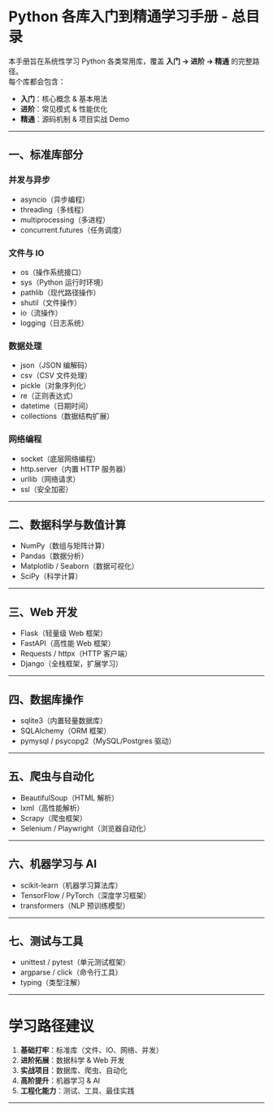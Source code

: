 # Python 各库入门到精通学习手册 - 总目录

本手册旨在系统性学习 Python 各类常用库，覆盖 **入门 → 进阶 → 精通** 的完整路径。  
每个库都会包含：
- **入门**：核心概念 & 基本用法  
- **进阶**：常见模式 & 性能优化  
- **精通**：源码机制 & 项目实战 Demo  

---

## 一、标准库部分
### 并发与异步
- asyncio（异步编程）
- threading（多线程）
- multiprocessing（多进程）
- concurrent.futures（任务调度）

### 文件与 IO
- os（操作系统接口）
- sys（Python 运行时环境）
- pathlib（现代路径操作）
- shutil（文件操作）
- io（流操作）
- logging（日志系统）

### 数据处理
- json（JSON 编解码）
- csv（CSV 文件处理）
- pickle（对象序列化）
- re（正则表达式）
- datetime（日期时间）
- collections（数据结构扩展）

### 网络编程
- socket（底层网络编程）
- http.server（内置 HTTP 服务器）
- urllib（网络请求）
- ssl（安全加密）

---

## 二、数据科学与数值计算
- NumPy（数组与矩阵计算）
- Pandas（数据分析）
- Matplotlib / Seaborn（数据可视化）
- SciPy（科学计算）

---

## 三、Web 开发
- Flask（轻量级 Web 框架）
- FastAPI（高性能 Web 框架）
- Requests / httpx（HTTP 客户端）
- Django（全栈框架，扩展学习）

---

## 四、数据库操作
- sqlite3（内置轻量数据库）
- SQLAlchemy（ORM 框架）
- pymysql / psycopg2（MySQL/Postgres 驱动）

---

## 五、爬虫与自动化
- BeautifulSoup（HTML 解析）
- lxml（高性能解析）
- Scrapy（爬虫框架）
- Selenium / Playwright（浏览器自动化）

---

## 六、机器学习与 AI
- scikit-learn（机器学习算法库）
- TensorFlow / PyTorch（深度学习框架）
- transformers（NLP 预训练模型）

---

## 七、测试与工具
- unittest / pytest（单元测试框架）
- argparse / click（命令行工具）
- typing（类型注解）

---

# 学习路径建议
1. **基础打牢**：标准库（文件、IO、网络、并发）  
2. **进阶拓展**：数据科学 & Web 开发  
3. **实战项目**：数据库、爬虫、自动化  
4. **高阶提升**：机器学习 & AI  
5. **工程化能力**：测试、工具、最佳实践  

---
